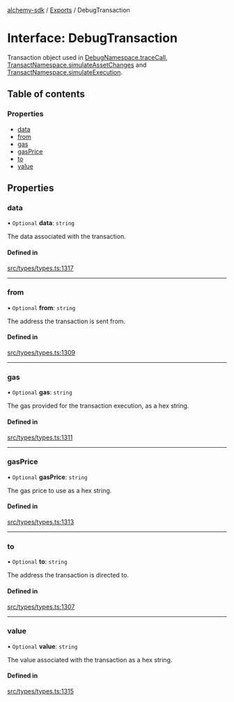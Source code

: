 [alchemy-sdk](../README.md) / [Exports](../modules.md) / DebugTransaction

# Interface: DebugTransaction

Transaction object used in [DebugNamespace.traceCall](../classes/DebugNamespace.md#tracecall), [TransactNamespace.simulateAssetChanges](../classes/TransactNamespace.md#simulateassetchanges) and [TransactNamespace.simulateExecution](../classes/TransactNamespace.md#simulateexecution).

## Table of contents

### Properties

- [data](DebugTransaction.md#data)
- [from](DebugTransaction.md#from)
- [gas](DebugTransaction.md#gas)
- [gasPrice](DebugTransaction.md#gasprice)
- [to](DebugTransaction.md#to)
- [value](DebugTransaction.md#value)

## Properties

### data

• `Optional` **data**: `string`

The data associated with the transaction.

#### Defined in

[src/types/types.ts:1317](https://github.com/alchemyplatform/alchemy-sdk-js/blob/277f926/src/types/types.ts#L1317)

___

### from

• `Optional` **from**: `string`

The address the transaction is sent from.

#### Defined in

[src/types/types.ts:1309](https://github.com/alchemyplatform/alchemy-sdk-js/blob/277f926/src/types/types.ts#L1309)

___

### gas

• `Optional` **gas**: `string`

The gas provided for the transaction execution, as a hex string.

#### Defined in

[src/types/types.ts:1311](https://github.com/alchemyplatform/alchemy-sdk-js/blob/277f926/src/types/types.ts#L1311)

___

### gasPrice

• `Optional` **gasPrice**: `string`

The gas price to use as a hex string.

#### Defined in

[src/types/types.ts:1313](https://github.com/alchemyplatform/alchemy-sdk-js/blob/277f926/src/types/types.ts#L1313)

___

### to

• `Optional` **to**: `string`

The address the transaction is directed to.

#### Defined in

[src/types/types.ts:1307](https://github.com/alchemyplatform/alchemy-sdk-js/blob/277f926/src/types/types.ts#L1307)

___

### value

• `Optional` **value**: `string`

The value associated with the transaction as a hex string.

#### Defined in

[src/types/types.ts:1315](https://github.com/alchemyplatform/alchemy-sdk-js/blob/277f926/src/types/types.ts#L1315)
